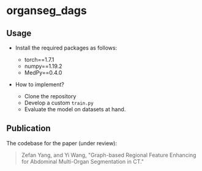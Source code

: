 # organseg_dags

## Usage
- Install the required packages as follows:
  - torch==1.7.1
  - numpy==1.19.2
  - MedPy==0.4.0

- How to implement?
  - Clone the repository
  - Develop a custom `train.py`
  - Evaluate the model on datasets at hand.

## Publication
The codebase for the paper (under review):
> Zefan Yang, and Yi Wang, "Graph-based Regional Feature Enhancing for Abdominal Multi-Organ Segmentation in CT."
